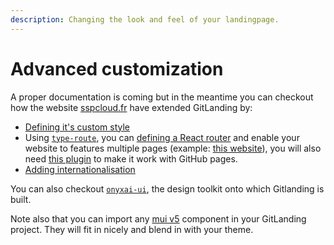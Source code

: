```yaml
---
description: Changing the look and feel of your landingpage.
---
```


# Advanced customization

A proper documentation is coming but in the meantime you can checkout how the website [sspcloud.fr](https://www.sspcloud.fr) have extended GitLanding by:

* [Defining it's custom style](https://github.com/InseeFrLab/www.sspcloud.fr/blob/main/src/app/theme.ts)
* Using [`type-route`](https://typehero.org/type-route/), you can [defining a React router](https://github.com/InseeFrLab/www.sspcloud.fr/blob/4c52c36de4216d6f3121601587b93a0cd0876daa/src/app/router.ts) and enable your website to features multiple pages (example: [this website](https://www.sspcloud.fr)), you will also need [this plugin](https://github.com/garronej/github-pages-plugin-for-type-route) to make it work with GitHub pages.&#x20;
* [Adding internationalisation](https://github.com/InseeFrLab/www.sspcloud.fr/blob/main/src/app/i18n/translations.ts)

You can also checkout [`onyxai-ui`](https://github.com/garronej/onyxia-ui), the design toolkit onto which Gitlanding is built.

Note also that you can import any [mui v5](https://mui.com) component in your GitLanding project. They will fit in nicely and blend in with your theme.&#x20;

